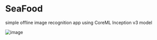 # SeaFood
simple offline image recognition app using CoreML Inception v3 model 

![image](https://user-images.githubusercontent.com/34008334/52895626-328fa280-318b-11e9-81a2-6a40aecaa29a.png)
